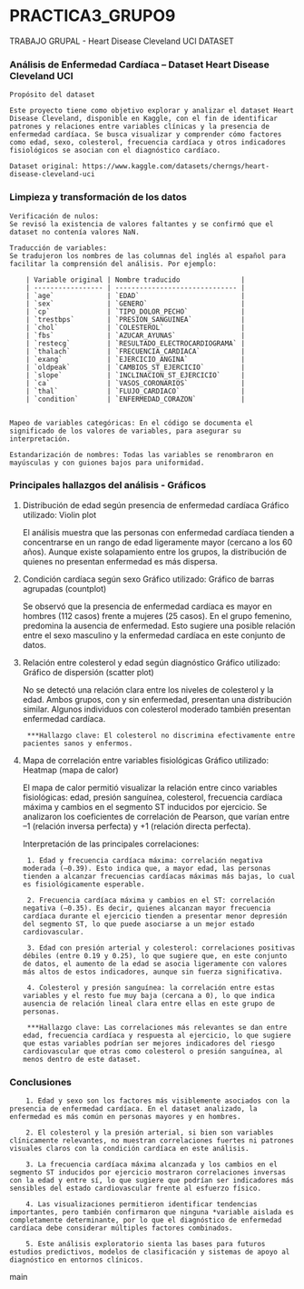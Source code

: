 # PRACTICA3_GRUPO9
TRABAJO GRUPAL - Heart Disease Cleveland UCI DATASET


### Análisis de Enfermedad Cardíaca – Dataset Heart Disease Cleveland UCI

    Propósito del dataset

    Este proyecto tiene como objetivo explorar y analizar el dataset Heart Disease Cleveland, disponible en Kaggle, con el fin de identificar patrones y relaciones entre variables clínicas y la presencia de enfermedad cardíaca. Se busca visualizar y comprender cómo factores como edad, sexo, colesterol, frecuencia cardíaca y otros indicadores fisiológicos se asocian con el diagnóstico cardíaco.

    Dataset original: https://www.kaggle.com/datasets/cherngs/heart-disease-cleveland-uci


### Limpieza y transformación de los datos

    Verificación de nulos:
    Se revisó la existencia de valores faltantes y se confirmó que el dataset no contenía valores NaN.

    Traducción de variables:
    Se tradujeron los nombres de las columnas del inglés al español para facilitar la comprensión del análisis. Por ejemplo:

        | Variable original | Nombre traducido               |
        | ----------------- | ------------------------------ |
        | `age`             | `EDAD`                         |
        | `sex`             | `GENERO`                       |
        | `cp`              | `TIPO_DOLOR_PECHO`             |
        | `trestbps`        | `PRESION_SANGUINEA`            |
        | `chol`            | `COLESTEROL`                   |
        | `fbs`             | `AZUCAR_AYUNAS`                |
        | `restecg`         | `RESULTADO_ELECTROCARDIOGRAMA` |
        | `thalach`         | `FRECUENCIA_CARDIACA`          |
        | `exang`           | `EJERCICIO_ANGINA`             |
        | `oldpeak`         | `CAMBIOS_ST_EJERCICIO`         |
        | `slope`           | `INCLINACION_ST_EJERCICIO`     |
        | `ca`              | `VASOS_CORONARIOS`             |
        | `thal`            | `FLUJO_CARDIACO`               |
        | `condition`       | `ENFERMEDAD_CORAZON`           |


    Mapeo de variables categóricas: En el código se documenta el significado de los valores de variables, para asegurar su interpretación.

    Estandarización de nombres: Todas las variables se renombraron en mayúsculas y con guiones bajos para uniformidad.


### Principales hallazgos del análisis - Gráficos

1. Distribución de edad según presencia de enfermedad cardíaca
    Gráfico utilizado: Violin plot

    El análisis muestra que las personas con enfermedad cardíaca tienden a concentrarse en un rango de edad ligeramente mayor (cercano a los 60 años). Aunque existe solapamiento entre los grupos, la distribución de quienes no presentan enfermedad es más dispersa.

2. Condición cardíaca según sexo
    Gráfico utilizado: Gráfico de barras agrupadas (countplot)

    Se observó que la presencia de enfermedad cardíaca es mayor en hombres (112 casos) frente a mujeres (25 casos). En el grupo femenino, predomina la ausencia de enfermedad. Esto sugiere una posible relación entre el sexo masculino y la enfermedad cardíaca en este conjunto de datos.

3. Relación entre colesterol y edad según diagnóstico
    Gráfico utilizado: Gráfico de dispersión (scatter plot)

    No se detectó una relación clara entre los niveles de colesterol y la edad. Ambos grupos, con y sin enfermedad, presentan una distribución similar. Algunos individuos con colesterol moderado también presentan enfermedad cardíaca.

        ***Hallazgo clave: El colesterol no discrimina efectivamente entre pacientes sanos y enfermos.

4. Mapa de correlación entre variables fisiológicas
    Gráfico utilizado: Heatmap (mapa de calor)

    El mapa de calor permitió visualizar la relación entre cinco variables fisiológicas: edad, presión sanguínea, colesterol, frecuencia cardíaca máxima y cambios en el segmento ST inducidos por ejercicio. Se analizaron los coeficientes de correlación de Pearson, que varían entre –1 (relación inversa perfecta) y +1 (relación directa perfecta).

    Interpretación de las principales correlaciones:

        1. Edad y frecuencia cardíaca máxima: correlación negativa moderada (–0.39). Esto indica que, a mayor edad, las personas tienden a alcanzar frecuencias cardíacas máximas más bajas, lo cual es fisiológicamente esperable.

        2. Frecuencia cardíaca máxima y cambios en el ST: correlación negativa (–0.35). Es decir, quienes alcanzan mayor frecuencia cardíaca durante el ejercicio tienden a presentar menor depresión del segmento ST, lo que puede asociarse a un mejor estado cardiovascular.

        3. Edad con presión arterial y colesterol: correlaciones positivas débiles (entre 0.19 y 0.25), lo que sugiere que, en este conjunto de datos, el aumento de la edad se asocia ligeramente con valores más altos de estos indicadores, aunque sin fuerza significativa.

        4. Colesterol y presión sanguínea: la correlación entre estas variables y el resto fue muy baja (cercana a 0), lo que indica ausencia de relación lineal clara entre ellas en este grupo de personas.

        ***Hallazgo clave: Las correlaciones más relevantes se dan entre edad, frecuencia cardíaca y respuesta al ejercicio, lo que sugiere que estas variables podrían ser mejores indicadores del riesgo cardiovascular que otras como colesterol o presión sanguínea, al menos dentro de este dataset.



### Conclusiones

        1. Edad y sexo son los factores más visiblemente asociados con la presencia de enfermedad cardíaca. En el dataset analizado, la enfermedad es más común en personas mayores y en hombres.

        2. El colesterol y la presión arterial, si bien son variables clínicamente relevantes, no muestran correlaciones fuertes ni patrones visuales claros con la condición cardíaca en este análisis.

        3. La frecuencia cardíaca máxima alcanzada y los cambios en el segmento ST inducidos por ejercicio mostraron correlaciones inversas con la edad y entre sí, lo que sugiere que podrían ser indicadores más sensibles del estado cardiovascular frente al esfuerzo físico.

        4. Las visualizaciones permitieron identificar tendencias importantes, pero también confirmaron que ninguna *variable aislada es completamente determinante, por lo que el diagnóstico de enfermedad cardíaca debe considerar múltiples factores combinados.

        5. Este análisis exploratorio sienta las bases para futuros estudios predictivos, modelos de clasificación y sistemas de apoyo al diagnóstico en entornos clínicos.

        
main
